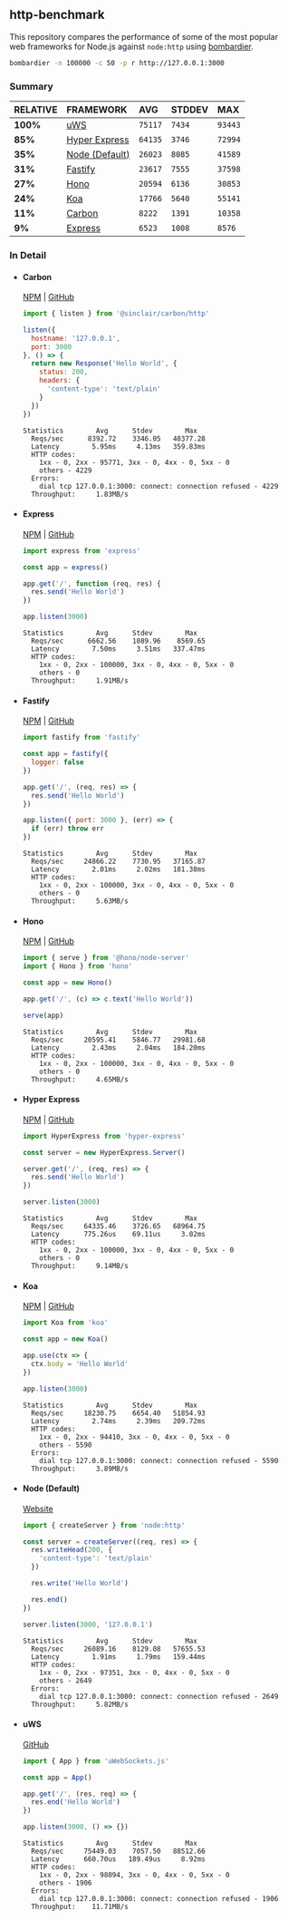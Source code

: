 ## http-benchmark

This repository compares the performance of some of the most popular web frameworks for Node.js against `node:http` using [bombardier](https://github.com/codesenberg/bombardier).

```bash
bombardier -n 100000 -c 50 -p r http://127.0.0.1:3000
```

### Summary

| RELATIVE | FRAMEWORK | AVG | STDDEV | MAX |
| :--- | :--- | :--- | :--- | :--- |
| **100%** | [uWS](#uws) | `75117` | `7434` | `93443` |
| **85%** | [Hyper Express](#hyper-express) | `64135` | `3746` | `72994` |
| **35%** | [Node (Default)](#node-default) | `26023` | `8085` | `41589` |
| **31%** | [Fastify](#fastify) | `23617` | `7555` | `37598` |
| **27%** | [Hono](#hono) | `20594` | `6136` | `30853` |
| **24%** | [Koa](#koa) | `17766` | `5640` | `55141` |
| **11%** | [Carbon](#carbon) | `8222` | `1391` | `10358` |
| **9%** | [Express](#express) | `6523` | `1008` | `8576` |


### In Detail

- #### Carbon
  [NPM](https://npmjs.com/@sinclair/carbon) | [GitHub](https://github.com/sinclairzx81/carbon)
  ```js
  import { listen } from '@sinclair/carbon/http'

  listen({
    hostname: '127.0.0.1',
    port: 3000
  }, () => {
    return new Response('Hello World', {
      status: 200,
      headers: {
        'content-type': 'text/plain'
      }
    })
  })
  ```

  ```
  Statistics        Avg      Stdev        Max
    Reqs/sec      8392.72    3346.05   48377.28
    Latency        5.95ms     4.13ms   359.83ms
    HTTP codes:
      1xx - 0, 2xx - 95771, 3xx - 0, 4xx - 0, 5xx - 0
      others - 4229
    Errors:
      dial tcp 127.0.0.1:3000: connect: connection refused - 4229
    Throughput:     1.83MB/s
  ```

- #### Express
  [NPM](https://npmjs.com/express) | [GitHub](https://github.com/expressjs/express)
  ```js
  import express from 'express'

  const app = express()

  app.get('/', function (req, res) {
    res.send('Hello World')
  })

  app.listen(3000)
  ```

  ```
  Statistics        Avg      Stdev        Max
    Reqs/sec      6662.56    1089.96    8569.65
    Latency        7.50ms     3.51ms   337.47ms
    HTTP codes:
      1xx - 0, 2xx - 100000, 3xx - 0, 4xx - 0, 5xx - 0
      others - 0
    Throughput:     1.91MB/s
  ```

- #### Fastify
  [NPM](https://npmjs.com/fastify) | [GitHub](https://github.com/fastify/fastify)
  ```js
  import fastify from 'fastify'

  const app = fastify({
    logger: false
  })

  app.get('/', (req, res) => {
    res.send('Hello World')
  })

  app.listen({ port: 3000 }, (err) => {
    if (err) throw err
  })
  ```

  ```
  Statistics        Avg      Stdev        Max
    Reqs/sec     24866.22    7730.95   37165.87
    Latency        2.01ms     2.02ms   181.38ms
    HTTP codes:
      1xx - 0, 2xx - 100000, 3xx - 0, 4xx - 0, 5xx - 0
      others - 0
    Throughput:     5.63MB/s
  ```

- #### Hono
  [NPM](https://npmjs.com/hono) | [GitHub](https://github.com/honojs/hono)
  ```js
  import { serve } from '@hono/node-server'
  import { Hono } from 'hono'

  const app = new Hono()

  app.get('/', (c) => c.text('Hello World'))

  serve(app)
  ```

  ```
  Statistics        Avg      Stdev        Max
    Reqs/sec     20595.41    5846.77   29981.68
    Latency        2.43ms     2.04ms   184.20ms
    HTTP codes:
      1xx - 0, 2xx - 100000, 3xx - 0, 4xx - 0, 5xx - 0
      others - 0
    Throughput:     4.65MB/s
  ```

- #### Hyper Express
  [NPM](https://npmjs.com/hyper-express) | [GitHub](https://github.com/kartikk221/hyper-express)
  ```js
  import HyperExpress from 'hyper-express'

  const server = new HyperExpress.Server()

  server.get('/', (req, res) => {
    res.send('Hello World')
  })

  server.listen(3000)
  ```

  ```
  Statistics        Avg      Stdev        Max
    Reqs/sec     64335.46    3726.65   68964.75
    Latency      775.26us    69.11us     3.02ms
    HTTP codes:
      1xx - 0, 2xx - 100000, 3xx - 0, 4xx - 0, 5xx - 0
      others - 0
    Throughput:     9.14MB/s
  ```

- #### Koa
  [NPM](https://npmjs.com/koa) | [GitHub](https://github.com/koajs/koa)
  ```js
  import Koa from 'koa'

  const app = new Koa()

  app.use(ctx => {
    ctx.body = 'Hello World'
  })

  app.listen(3000)
  ```

  ```
  Statistics        Avg      Stdev        Max
    Reqs/sec     18230.75    6654.40   51854.93
    Latency        2.74ms     2.39ms   209.72ms
    HTTP codes:
      1xx - 0, 2xx - 94410, 3xx - 0, 4xx - 0, 5xx - 0
      others - 5590
    Errors:
      dial tcp 127.0.0.1:3000: connect: connection refused - 5590
    Throughput:     3.89MB/s
  ```

- #### Node (Default)
  [Website](https://nodejs.org/api/http.html)
  ```js
  import { createServer } from 'node:http'

  const server = createServer((req, res) => {
    res.writeHead(200, {
      'content-type': 'text/plain'
    })

    res.write('Hello World')

    res.end()
  })

  server.listen(3000, '127.0.0.1')
  ```

  ```
  Statistics        Avg      Stdev        Max
    Reqs/sec     26089.16    8129.08   57655.53
    Latency        1.91ms     1.79ms   159.44ms
    HTTP codes:
      1xx - 0, 2xx - 97351, 3xx - 0, 4xx - 0, 5xx - 0
      others - 2649
    Errors:
      dial tcp 127.0.0.1:3000: connect: connection refused - 2649
    Throughput:     5.82MB/s
  ```

- #### uWS
  [GitHub](https://github.com/uNetworking/uWebSockets.js)
  ```js
  import { App } from 'uWebSockets.js'

  const app = App()

  app.get('/', (res, req) => {
    res.end('Hello World')
  })

  app.listen(3000, () => {})
  ```

  ```
  Statistics        Avg      Stdev        Max
    Reqs/sec     75449.03    7057.50   88512.66
    Latency      660.70us   189.49us     8.92ms
    HTTP codes:
      1xx - 0, 2xx - 98094, 3xx - 0, 4xx - 0, 5xx - 0
      others - 1906
    Errors:
      dial tcp 127.0.0.1:3000: connect: connection refused - 1906
    Throughput:    11.71MB/s
  ```



